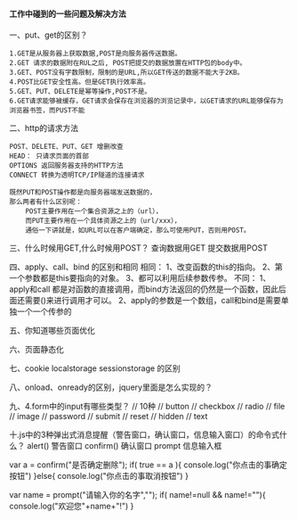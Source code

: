 #### 工作中碰到的一些问题及解决方法


一、put、get的区别？

	1.GET是从服务器上获取数据,POST是向服务器传送数据。
	2.GET 请求的数据附在RUL之后, POST把提交的数据放置在HTTP包的body中。
	3.GET、POST没有字数限制，限制的是URL,所以GET传送的数据不能大于2KB。
	4.POST比GET安全性高。但是GET执行效率高。
	5.GET、PUT、DELETE是幂等操作,POST不是。
	6.GET请求能够被缓存，GET请求会保存在浏览器的浏览记录中，以GET请求的URL能够保存为浏览器书签，而PUST不能


二、http的请求方法

	POST、DELETE、PUT、GET 增删改查  
	HEAD： 只请求页面的首部 
	OPTIONS	返回服务器支持的HTTP方法 
	CONNECT	转换为透明TCP/IP隧道的连接请求

	既然PUT和POST操作都是向服务器端发送数据的，
	那么两者有什么区别呢：
		POST主要作用在一个集合资源之上的（url），
		而PUT主要作用在一个具体资源之上的（url/xxx），
		通俗一下讲就是，如URL可以在客户端确定，那么可使用PUT，否则用POST。
	
三、什么时候用GET,什么时候用POST？
    查询数据用GET 提交数据用POST

四、apply、call、bind 的区别和相同
		相同：	1、改变函数的this的指向。
				2、第一个参数都是this要指向的对象。
				3、都可以利用后续参数传参。
		不同：  1、apply和call 都是对函数的直接调用，而bind方法返回的仍然是一个函数，因此后面还需要()来进行调用才可以。
				2、apply的参数是一个数组，call和bind是需要单独一个一个传参的

五、你知道哪些页面优化
	


六、页面静态化


七、cookie localstorage sessionstorage 的区别


八、onload、onready的区别，jquery里面是怎么实现的？


九、4.form中的input有哪些类型？
    // 10种
	// button
	// checkbox
	// radio
	// file
	// image
	// password
	// submit
	// reset
	// hidden
	// text


十.js中的3种弹出式消息提醒（警告窗口，确认窗口，信息输入窗口）的命令式什么？
alert()   警告窗口
confirm() 确认窗口
prompt 信息输入框

var a = confirm("是否确定删除");
 if( true == a ){
 	console.log("你点击的事确定按钮")
 }else{
 	console.log("你点击的事取消按钮")
 }

 var name = prompt("请输入你的名字","");
 if( name!=null && name!=""){
 	console.log("欢迎您"+name+"!")
 }

